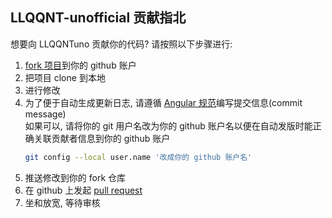 ## LLQQNT-unofficial 贡献指北

想要向 LLQQNTuno 贡献你的代码? 请按照以下步骤进行:

1. [fork 项目](https://github.com/LateDreamXD/LLQQNT-unofficial/fork)到你的 github 账户
2. 把项目 clone 到本地
3. 进行修改
4. 为了便于自动生成更新日志, 请遵循 [Angular 规范](https://github.com/angular/angular/blob/master/CONTRIBUTING.md#-commit-message-guidelines)编写提交信息(commit message)  
  如果可以, 请将你的 git 用户名改为你的 github 账户名以便在自动发版时能正确关联贡献者信息到你的 github 账户
    ```bash
    git config --local user.name '改成你的 github 账户名'
    ```
5. 推送修改到你的 fork 仓库
6. 在 github 上发起 [pull request](https://github.com/LateDreamXD/LLQQNT-unofficial/compare)
7. 坐和放宽, 等待审核
